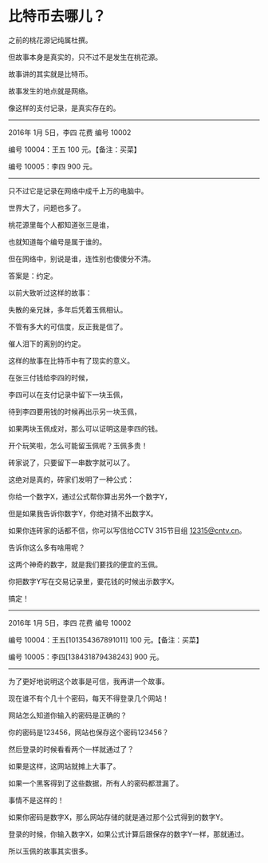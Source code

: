 # 比特币去哪儿？

之前的桃花源记纯属杜撰。

但故事本身是真实的，只不过不是发生在桃花源。

故事讲的其实就是比特币。

故事发生的地点就是网络。

像这样的支付记录，是真实存在的。

___
2016年 1月 5日，李四 花费 编号 10002

编号 10004：王五 100 元。【备注：买菜】

编号 10005：李四 900 元。

___

只不过它是记录在网络中成千上万的电脑中。

世界大了，问题也多了。

桃花源里每个人都知道张三是谁，

也就知道每个编号是属于谁的。

但在网络中，别说是谁，连性别也傻傻分不清。

答案是：约定。

以前大致听过这样的故事：

失散的亲兄妹，多年后凭着玉佩相认。

不管有多大的可信度，反正我是信了。

催人泪下的离别的约定。

这样的故事在比特币中有了现实的意义。

在张三付钱给李四的时候，

李四可以在支付记录中留下一块玉佩，

待到李四要用钱的时候再出示另一块玉佩，

如果两块玉佩成对，那么可以证明这是李四的钱。

开个玩笑啦，怎么可能留玉佩呢？玉佩多贵！

砖家说了，只要留下一串数字就可以了。

这绝对是真的，砖家们发明了一种公式：

你给一个数字X，通过公式帮你算出另外一个数字Y，

但是如果我告诉你数字Y，你绝对猜不出数字X。

如果你连砖家的话都不信，你可以写信给CCTV 315节目组 12315@cntv.cn。

告诉你这么多有啥用呢？

这两个神奇的数字，就是我们要找的便宜的玉佩。

你把数字Y写在交易记录里，要花钱的时候出示数字X。

搞定！

___
2016年 1月 5日，李四 花费 编号 10002

编号 10004：王五[101354367891011] 100 元。【备注：买菜】

编号 10005：李四[138431879438243] 900 元。

___

为了更好地说明这个故事是可信，我再讲一个故事。

现在谁不有个几十个密码，每天不得登录几个网站！

网站怎么知道你输入的密码是正确的？

你的密码是123456，网站也保存这个密码123456？

然后登录的时候看看两个一样就通过了？

如果是这样，这网站就摊上大事了。

如果一个黑客得到了这些数据，所有人的密码都泄漏了。

事情不是这样的！

如果你密码是数字X，那么网站存储的就是通过那个公式得到的数字Y。

登录的时候，你输入数字X，如果公式计算后跟保存的数字Y一样，那就通过。

所以玉佩的故事其实很多。


